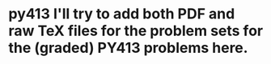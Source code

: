 # py413 I'll try to add both PDF and raw TeX files for the problem sets for the (graded) PY413 problems here.
